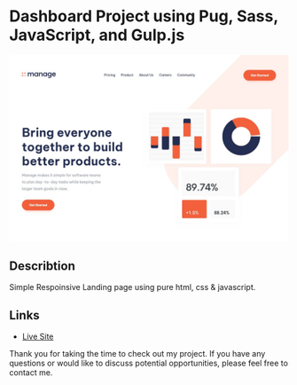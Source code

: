 # Dashboard Project using Pug, Sass, JavaScript, and Gulp.js

![Project Cover Image](cover.jpg)

## Describtion

Simple Respoinsive Landing page using pure html, css & javascript.

## Links

- [Live Site](https://mohammed-beltagy.github.io/Manage-landing-page/)

Thank you for taking the time to check out my project. If you have any questions or would like to discuss potential opportunities, please feel free to contact me.

